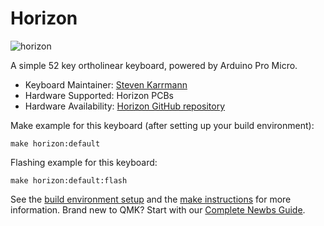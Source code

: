 # Horizon

![horizon](https://i.imgur.com/zR0wnA6.jpg)

A simple 52 key ortholinear keyboard, powered by Arduino Pro Micro.

* Keyboard Maintainer: [Steven Karrmann](https://github.com/skarrmann)
* Hardware Supported: Horizon PCBs
* Hardware Availability: [Horizon GitHub repository](https://github.com/skarrmann/horizon)

Make example for this keyboard (after setting up your build environment):

    make horizon:default

Flashing example for this keyboard:

    make horizon:default:flash

See the [build environment setup](https://docs.qmk.fm/#/getting_started_build_tools) and the [make instructions](https://docs.qmk.fm/#/getting_started_make_guide) for more information. Brand new to QMK? Start with our [Complete Newbs Guide](https://docs.qmk.fm/#/newbs).

